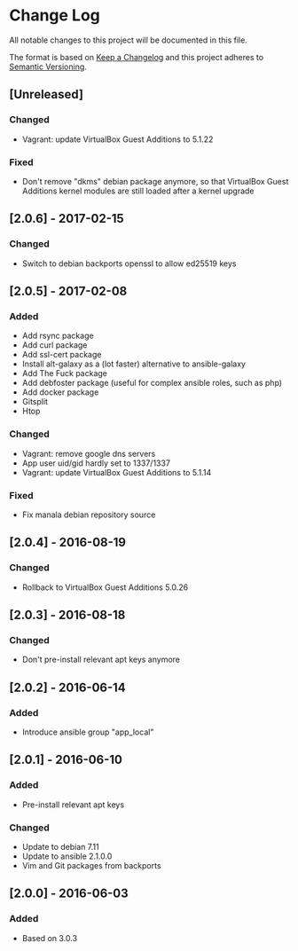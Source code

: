 # Change Log
All notable changes to this project will be documented in this file.

The format is based on [Keep a Changelog](http://keepachangelog.com/)
and this project adheres to [Semantic Versioning](http://semver.org/).

## [Unreleased]
### Changed
- Vagrant: update VirtualBox Guest Additions to 5.1.22

### Fixed
- Don't remove "dkms" debian package anymore, so that VirtualBox Guest
  Additions kernel modules are still loaded after a kernel upgrade

## [2.0.6] - 2017-02-15
### Changed
- Switch to debian backports openssl to allow ed25519 keys

## [2.0.5] - 2017-02-08
### Added
- Add rsync package
- Add curl package
- Add ssl-cert package
- Install alt-galaxy as a (lot faster) alternative to ansible-galaxy
- Add The Fuck package
- Add debfoster package (useful for complex ansible roles, such as php)
- Add docker package
- Gitsplit
- Htop

### Changed
- Vagrant: remove google dns servers
- App user uid/gid hardly set to 1337/1337
- Vagrant: update VirtualBox Guest Additions to 5.1.14

### Fixed
- Fix manala debian repository source

## [2.0.4] - 2016-08-19
### Changed
- Rollback to VirtualBox Guest Additions 5.0.26

## [2.0.3] - 2016-08-18
### Changed
- Don't pre-install relevant apt keys anymore

## [2.0.2] - 2016-06-14
### Added
- Introduce ansible group "app_local"

## [2.0.1] - 2016-06-10
### Added
- Pre-install relevant apt keys

### Changed
- Update to debian 7.11
- Update to ansible 2.1.0.0
- Vim and Git packages from backports

## [2.0.0] - 2016-06-03
### Added
- Based on 3.0.3
